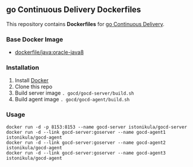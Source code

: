 ## go Continuous Delivery Dockerfiles

This repository contains **Dockerfiles** for [go Continuous Delivery](http://www.go.cd/).

### Base Docker Image

* [dockerfile/java:oracle-java8](http://dockerfile.github.io/#/java)

### Installation

1. Install [Docker](https://www.docker.com/)
2. Clone this repo
3. Build server image `. gocd/gocd-server/build.sh`
4. Build agent image `. gocd/gocd-agent/build.sh`

### Usage

    docker run -d -p 8153:8153 --name gocd-server istonikula/gocd-server
    docker run -d --link gocd-server:goserver --name gocd-agent1 istonikula/gocd-agent
    docker run -d --link gocd-server:goserver --name gocd-agent2 istonikula/gocd-agent
    docker run -d --link gocd-server:goserver --name gocd-agent3 istonikula/gocd-agent

